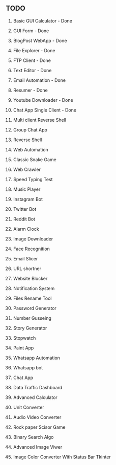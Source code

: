## TODO
1. Basic GUI Calculator             -           Done
2. GUI Form                         -           Done
3. BlogPost WebApp                  -           Done
4. File Explorer                    -           Done
5. FTP Client                       -           Done
6. Text Editor						-           Done
7. Email Automation                 -           Done
8. Resumer                          -           Done
9.  Youtube Downloader              -           Done
10. Chat App Single Client          -           Done


11. Multi client Reverse Shell
12. Group Chat App 
13. Reverse Shell
14. Web Automation
15. Classic Snake Game
16. Web Crawler
17. Speed Typing Test
18. Music Player
19. Instagram Bot
20. Twitter Bot
21. Reddit Bot
22. Alarm Clock
23. Image Downloader
24. Face Recognition
25. Email Slicer
26. URL shortner
27. Website Blocker
28. Notification System
29. Files Rename Tool
30. Password Generator
31. Number Gusseing
32. Story Generator
33. Stopwatch
34. Paint App
35. Whatsapp Automation
36. Whatsapp bot
37. Chat App
38. Data Traffic Dashboard
39. Advanced Calculator
40. Unit Converter
41. Audio Video Converter
42. Rock paper Scisor Game
43. Binary Search Algo
44. Advanced Image Viwer
45. Image Color Converter With Status Bar Tkinter